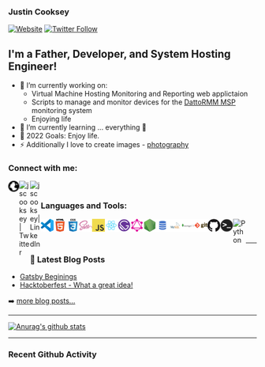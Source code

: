 ### Justin Cooksey

[![Website](https://img.shields.io/website?label=justincooksey.com&style=for-the-badge&url=https%3A%2F%2Fjustincooksey.com)](https://justincooksey.com)
[![Twitter Follow](https://img.shields.io/twitter/follow/jscooksey?color=1DA1F2&logo=twitter&style=for-the-badge)](https://twitter.com/intent/follow?original_referer=https%3A%2F%2Fgithub.com%2FcodeSTACKr&screen_name=jscooksey)

## I'm a Father, Developer, and System Hosting Engineer!

- 🔭 I’m currently working on:
  - Virtual Machine Hosting Monitoring and Reporting web applictaion
  - Scripts to manage and monitor devices for the [DattoRMM MSP](https://www.datto.com/au/products/rmm/) monitoring system
  - Enjoying life
- 🌱 I’m currently learning ... everything 🤣
- 🥅 2022 Goals: Enjoy life.
- ⚡  Additionally I love to create images - [photography](https://justincooksey.photography/)

### Connect with me:

[<img align="left" alt="justincooksey.com" width="22px" src="https://raw.githubusercontent.com/iconic/open-iconic/master/svg/globe.svg" />][website]
[<img align="left" alt="jscooksey | Twitter" width="22px" src="https://cdn.jsdelivr.net/npm/simple-icons@v3/icons/twitter.svg" />][twitter]
[<img align="left" alt="jscooksey| LinkedIn" width="22px" src="https://cdn.jsdelivr.net/npm/simple-icons@v3/icons/linkedin.svg" />][linkedin]

<br />

### Languages and Tools:

[<img align="left" alt="Visual Studio Code" width="26px" src="https://raw.githubusercontent.com/github/explore/80688e429a7d4ef2fca1e82350fe8e3517d3494d/topics/visual-studio-code/visual-studio-code.png" />][website]
[<img align="left" alt="HTML5" width="26px" src="https://raw.githubusercontent.com/github/explore/80688e429a7d4ef2fca1e82350fe8e3517d3494d/topics/html/html.png" />][website]
[<img align="left" alt="CSS3" width="26px" src="https://raw.githubusercontent.com/github/explore/80688e429a7d4ef2fca1e82350fe8e3517d3494d/topics/css/css.png" />][website]
[<img align="left" alt="Sass" width="26px" src="https://raw.githubusercontent.com/github/explore/80688e429a7d4ef2fca1e82350fe8e3517d3494d/topics/sass/sass.png" />][website]
[<img align="left" alt="JavaScript" width="26px" src="https://raw.githubusercontent.com/github/explore/80688e429a7d4ef2fca1e82350fe8e3517d3494d/topics/javascript/javascript.png" />][website]
[<img align="left" alt="React" width="26px" src="https://raw.githubusercontent.com/github/explore/80688e429a7d4ef2fca1e82350fe8e3517d3494d/topics/react/react.png" />][website]
[<img align="left" alt="Gatsby" width="26px" src="https://raw.githubusercontent.com/github/explore/e94815998e4e0713912fed477a1f346ec04c3da2/topics/gatsby/gatsby.png" />][website]
[<img align="left" alt="GraphQL" width="26px" src="https://raw.githubusercontent.com/github/explore/80688e429a7d4ef2fca1e82350fe8e3517d3494d/topics/graphql/graphql.png" />][website]
[<img align="left" alt="Node.js" width="26px" src="https://raw.githubusercontent.com/github/explore/80688e429a7d4ef2fca1e82350fe8e3517d3494d/topics/nodejs/nodejs.png" />][website]
[<img align="left" alt="SQL" width="26px" src="https://raw.githubusercontent.com/github/explore/80688e429a7d4ef2fca1e82350fe8e3517d3494d/topics/sql/sql.png" />][website]
[<img align="left" alt="MySQL" width="26px" src="https://raw.githubusercontent.com/github/explore/80688e429a7d4ef2fca1e82350fe8e3517d3494d/topics/mysql/mysql.png" />][website]
[<img align="left" alt="MongoDB" width="26px" src="https://raw.githubusercontent.com/github/explore/80688e429a7d4ef2fca1e82350fe8e3517d3494d/topics/mongodb/mongodb.png" />][website]
[<img align="left" alt="Git" width="26px" src="https://raw.githubusercontent.com/github/explore/80688e429a7d4ef2fca1e82350fe8e3517d3494d/topics/git/git.png" />][website]
[<img align="left" alt="GitHub" width="26px" src="https://raw.githubusercontent.com/github/explore/78df643247d429f6cc873026c0622819ad797942/topics/github/github.png" />][website]
[<img align="left" alt="Terminal" width="26px" src="https://raw.githubusercontent.com/github/explore/80688e429a7d4ef2fca1e82350fe8e3517d3494d/topics/terminal/terminal.png" />][website]
[<img align="left" alt="Python" width="26px" src="https://raw.githubusercontent.com/jmnote/z-icons/master/svg/python.svg" />][website]

<br />
<br />

---

### 📕 Latest Blog Posts

<!-- BLOG-POST-LIST:START -->
- [Gatsby Beginings](https://justincooksey.com/blog/gatsby-beginings/)
- [Hacktoberfest - What a great idea!](https://justincooksey.com/blog/hacktoberfest-2019/)
<!-- BLOG-POST-LIST:END -->

➡️ [more blog posts...](https://justincooksey.com/blog)

---

[![Anurag's github stats](https://github-readme-stats.vercel.app/api?username=jscooksey&show_icons=true&theme=dark)](https://github.com/anuraghazra/github-readme-stats)

---

### Recent Github Activity
  
<!--START_SECTION:activity-->
<!--END_SECTION:activity-->

[website]: https://justincooksey.com
[twitter]: https://twitter.com/jscooksey
[linkedin]: https://linkedin.com/in/jscooksey
[photography]: https://justincooksey.photography
